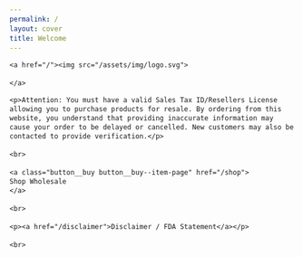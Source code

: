 ```yaml
---
permalink: /
layout: cover
title: Welcome
---
```


<div class="cover-home">

  <div class="masthead">

    <a href="/"><img src="/assets/img/logo.svg">

    </a>

  </div>

  <div class="cover-home__description editable">

    <p>Attention: You must have a valid Sales Tax ID/Resellers License allowing you to purchase products for resale. By ordering from this website, you understand that providing inaccurate information may cause your order to be delayed or cancelled. New customers may also be contacted to provide verification.</p>

    <br>

    <a class="button__buy button__buy--item-page" href="/shop">
    Shop Wholesale
    </a>

    <br>

    <p><a href="/disclaimer">Disclaimer / FDA Statement</a></p>

    <br>

  </div>

</div>
